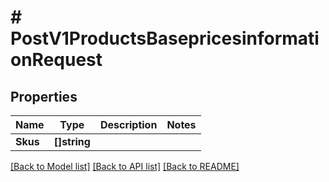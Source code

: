 # # PostV1ProductsBasepricesinformationRequest


## Properties 


Name | Type | Description | Notes
------------ | ------------- | ------------- | -------------
**Skus**| **[]string** |   |


[[Back to Model list]](../../README.md#models) [[Back to API list]](../../README.md#endpoints) [[Back to README]](../../README.md)

